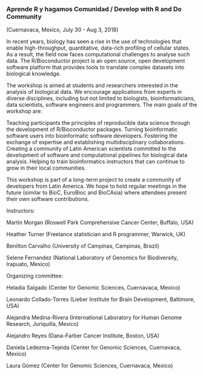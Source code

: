### Aprende R y hagamos Comunidad / Develop with R and Do Community
(Cuernavaca, Mexico, July 30 - Aug 3, 2018)

In recent years, biology has seen a rise in the use of technologies that enable high-throughput, quantitative, data-rich profiling of cellular states. As a result, the field now faces  computational challenges to analyse such data. The R/Bioconductor project is an open source, open development software platform that provides tools to translate complex datasets into biological knowledge.

The workshop is aimed at students and researchers interested in the analysis of biological data. We encourage applications from experts in diverse disciplines, including but not limited to biologists, bioinformaticians, data scientists, software engineers and programmers. The main goals of the workshop are:

Teaching participants the principles of reproducible data science through the development of R/Bioconductor packages. 
Turning bioinformatic software users into bioinformatic software developers.
Fostering the exchange of expertise and establishing multidisciplinary collaborations.
Creating a community of Latin American scientists committed to the development of software and computational pipelines for biological data analysis. 
Helping to train bioinformatics instructors that can continue to grow in their local communities.

This workshop is part of a long-term project to create a community of developers from Latin America. We hope to hold regular meetings in the future (similar to BioC, EuroBioc and BioCAsia) where attendees present their own software contributions.  

Instructors:

  Martin Morgan (Roswell Park Comprehensive Cancer Center, Buffalo, USA)
  
  Heather Turner (Freelance statistician and R programmer, Warwick, UK)
  
  Benilton Carvalho (University of Campinas, Campinas, Brazil)
  
  Selene Fernandez (National Laboratory of Genomics for Biodiversity, Irapuato, Mexico)


Organizing committee:

  Heladia Salgado (Center for Genomic Sciences, Cuernavaca, Mexico)
  
  Leonardo Collado-Torres (Lieber Institute for Brain Development, Baltimore, USA)
  
  Alejandra Medina-Rivera (International Laboratory for Human Genome Research, Juriquilla, Mexico)
  
  Alejandro Reyes (Dana-Farber Cancer Institute, Boston, USA)
  
  Daniela Ledezma-Tejeida (Center for Genomic Sciences, Cuernavaca, Mexico)
  
  Laura Gómez (Center for Genomic Sciences, Cuernavaca, Mexico)







